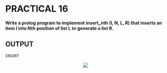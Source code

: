# PRACTICAL 16
**Write a prolog program to implement insert_nth (I, N, L, R) that inserts an item I into Nth position of list L to generate a list R.**

## OUTPUT

`INSERT`
<p align="center">
<img src="https://user-images.githubusercontent.com/68191677/218272701-d3a33f32-c319-49c8-8d5b-93713246b77d.png"  />
</p>